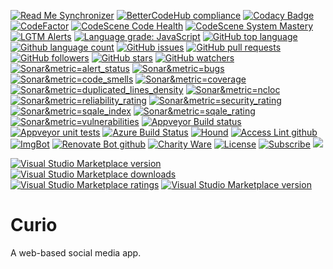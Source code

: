 <!--BadgesSTART-->
<!-- Powered by https://github.com/Reapism/ReadMeSynchronizer -->
[![Read Me Synchronizer](https://img.shields.io/badge/-powered%20by%20ReadMeSynchronizer-brightgreen.svg)](https://github.com/Reapism/ReadMeSynchronizer)
[![BetterCodeHub compliance](https://bettercodehub.com/edge/badge/Reapism/Curio?branch=master)](https://bettercodehub.com/results/Reapism/Curio)
[![Codacy Badge](https://api.codacy.com/project/badge/Grade/3b74ee0e8da64daf94199f8a7f2fcf12)](https://www.codacy.com/project/gtrevellick/Curio/dashboard?utm_source=github.com&amp;utm_medium=referral&amp;utm_content=Reapism/Curio&amp;utm_campaign=Badge_Grade_Dashboard)
 [![CodeFactor](https://www.codefactor.io/repository/github/Reapism/Curio/badge)](https://www.codefactor.io/repository/github/Reapism/Curio)
[![CodeScene Code Health](https://codescene.io/projects/7067/status-badges/code-health)](https://codescene.io/projects/7067)
[![CodeScene System Mastery](https://codescene.io/projects/7067/status-badges/system-mastery)](https://codescene.io/projects/7067)
[![LGTM Alerts](https://img.shields.io/lgtm/alerts/g/ardalis/Curio.svg?logo=lgtm&logoWidth=18)](https://lgtm.com/projects/g/ardalis/Curio/alerts/)
[![Language grade: JavaScript](https://img.shields.io/lgtm/grade/javascript/g/ardalis/Curio.svg?logo=lgtm&logoWidth=18)](https://lgtm.com/projects/g/ardalis/Curio/context:javascript)
[![GitHub top language](https://img.shields.io/github/languages/top/Reapism/Curio.svg)](https://github.com/Reapism/Curio)
[![Github language count](https://img.shields.io/github/languages/count/Reapism/Curio.svg)](https://github.com/Reapism/Curio)
 [![GitHub issues](https://img.shields.io/github/issues-raw/Reapism/Curio.svg)](https://github.com/Reapism/Curio/issues)
[![GitHub pull requests](https://img.shields.io/github/issues-pr-raw/Reapism/Curio.svg)](https://github.com/Reapism/Curio/pulls)
[![GitHub followers](https://img.shields.io/github/followers/Reapism.svg)](https://github.com/Reapism?tab=followers)
[![GitHub stars](https://img.shields.io/github/stars/Reapism/Curio.svg)](https://github.com/Reapism/Curio)
[![GitHub watchers](https://img.shields.io/github/watchers/Reapism/Curio.svg)](https://github.com/Reapism/Curio/watchers)
[![Sonar&metric=alert_status](https://sonarcloud.io/api/project_badges/measure?project=Curio&metric=alert_status)](https://sonarcloud.io/dashboard?id=Curio)
[![Sonar&metric=bugs](https://sonarcloud.io/api/project_badges/measure?project=Curio&metric=bugs)](https://sonarcloud.io/component_measures?id=Curio&metric=bugs)
[![Sonar&metric=code_smells](https://sonarcloud.io/api/project_badges/measure?project=Curio&metric=code_smells)](https://sonarcloud.io/component_measures?id=Curio&metric=code_smells)
[![Sonar&metric=coverage](https://sonarcloud.io/api/project_badges/measure?project=Curio&metric=coverage)](https://sonarcloud.io/component_measures?id=Curio&metric=Coverage)
[![Sonar&metric=duplicated_lines_density](https://sonarcloud.io/api/project_badges/measure?project=Curio&metric=duplicated_lines_density)](https://sonarcloud.io/component_measures?id=Curio&metric=duplicated_lines)
[![Sonar&metric=ncloc](https://sonarcloud.io/api/project_badges/measure?project=Curio&metric=ncloc)](https://sonarcloud.io/component_measures?id=Curio&metric=ncloc)
[![Sonar&metric=reliability_rating](https://sonarcloud.io/api/project_badges/measure?project=Curio&metric=reliability_rating)](https://sonarcloud.io/component_measures?id=Curio&metric=reliability_rating)
[![Sonar&metric=security_rating](https://sonarcloud.io/api/project_badges/measure?project=Curio&metric=security_rating)](https://sonarcloud.io/component_measures?id=Curio&metric=security_rating)
[![Sonar&metric=sqale_index](https://sonarcloud.io/api/project_badges/measure?project=Curio&metric=sqale_index)](https://sonarcloud.io/component_measures?id=Curio&metric=sqale_index)
[![Sonar&metric=sqale_rating](https://sonarcloud.io/api/project_badges/measure?project=Curio&metric=sqale_rating)](https://sonarcloud.io/component_measures?id=Curio&metric=sqale_rating)
[![Sonar&metric=vulnerabilities](https://sonarcloud.io/api/project_badges/measure?project=Curio&metric=vulnerabilities)](https://sonarcloud.io/component_measures?id=Curio&metric=vulnerabilities)
[![Appveyor Build status](https://ci.appveyor.com/api/projects/status/6raa1n0tucf66h0q?svg=true)](https://ci.appveyor.com/project/Reapism/Curio)
[![Appveyor unit tests](https://img.shields.io/appveyor/tests/Reapism/Curio.svg)](https://ci.appveyor.com/project/Reapism/Curio/build/tests)
[![Azure Build Status](https://Reapism.visualstudio.com/Curio/_apis/build/status/Curio)](https://Reapism.visualstudio.com/Curio/_build/latest?definitionId=41)
[![Hound](https://img.shields.io/badge/hound_ci-checked-brightgreen.svg)](https://houndci.com/)
[![Access Lint github](https://img.shields.io/badge/a11y-checked-brightgreen.svg)](https://www.accesslint.com)
[![ImgBot](https://img.shields.io/badge/images-optimized-brightgreen.svg)](https://imgbot.net/)
[![Renovate Bot github](https://img.shields.io/badge/renovatebot-checked-brightgreen.svg)](https://renovatebot.com/)
[![Charity Ware](https://img.shields.io/badge/charity%20ware-thank%20you-brightgreen.svg)](https://github.com/Reapism/MiscellaneousArtefacts/wiki/Charity-Ware)
[![License](https://img.shields.io/github/license/gittools/gitlink.svg)](/LICENSE.txt)
[![Subscribe](https://img.shields.io/badge/subscribe%20to%20receive%20notificatons-grey.svg)](https://github.com/Reapism/Curio/subscription)
[![](https://codescene.io/projects/7067/status.svg)](https://codescene.io/projects/7067/jobs/latest-successful/results)

[![Visual Studio Marketplace version](https://img.shields.io/badge/-Curio-%23e2165e.svg)](https://marketplace.visualstudio.com/items?itemName=Reapism.Curio)
[![Visual Studio Marketplace downloads](https://vsmarketplacebadge.apphb.com/installs/Reapism.Curio.svg)](https://marketplace.visualstudio.com/items?itemName=Reapism.Curio)
[![Visual Studio Marketplace ratings](https://vsmarketplacebadge.apphb.com/rating/Reapism.Curio.svg)](https://marketplace.visualstudio.com/items?itemName=Reapism.Curio)
[![Visual Studio Marketplace version](https://vsmarketplacebadge.apphb.com/version/Reapism.Curio.svg)](https://marketplace.visualstudio.com/items?itemName=Reapism.Curio)



<!--BadgesEND-->

# Curio

A web-based social media app.

